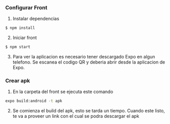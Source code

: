 ### Configurar Front

1. Instalar dependencias

```sh
$ npm install
```

2. Iniciar front

```sh
$ npm start
```

3. Para ver la aplicacion es necesario tener descargado Expo en algun telefono. Se escanea el codigo QR y deberia abrir desde la aplicacion de Expo.

### Crear apk

1. En la carpeta del front se ejecuta este comando

```sh
expo build:android -t apk
```

2. Se comienza el build del apk, esto se tarda un tiempo. Cuando este listo, te va a proveer un link con el cual se podra descargar el apk
